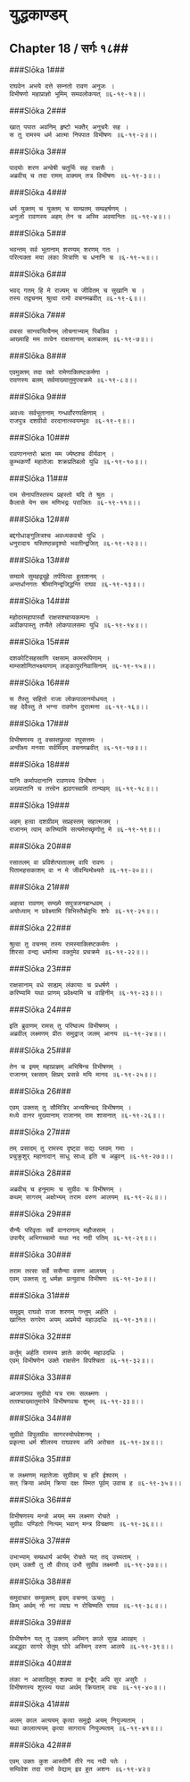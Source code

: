 युद्धकाण्डम्
===============================


## Chapter 18  / सर्गः १८##


###Slōka 1###


    राघवेन अभये दत्ते सम्नतो रावण अनुजः ।
    विभीषणो महाप्राज्ञो भूमिम् समवलोकयत् ॥६-१९-१॥।।


###Slōka 2###


    खात् पपात अवनिम् हृष्टो भक्तैर् अनुचरैः सह ।
    स तु रामस्य धर्म आत्मा निपपात विभीषणः ॥६-१९-२॥।।


###Slōka 3###


    पादयोः शरण अन्वेषी चतुर्भिः सह राक्षसैः ।
    अब्रवीच् च तदा रामम् वाक्यम् तत्र विभीषणः ॥६-१९-३॥।।


###Slōka 4###


    धर्म युक्तम् च युक्तम् च साम्प्रतम् सम्प्रहर्षणम् ।
    अनुजो रावणस्य अहम् तेन च अस्मि अवमानितः ॥६-१९-४॥।।


###Slōka 5###


    भवन्तम् सर्व भूतानाम् शरण्यम् शरणम् गतः ।
    परित्यक्ता मया लंका मित्राणि च धनानि च ॥६-१९-५॥।।


###Slōka 6###


    भवद् गतम् हि मे राज्यम् च जीवितम् च सुखानि च ।
    तस्य तद्वचनम् श्रुत्वा रामो वचनमब्रवीत् ॥६-१९-६॥।।


###Slōka 7###


    वचसा सान्त्वयित्वैनम् लोचनाभ्याम् पिबन्निव ।
    आख्याहि मम तत्वेन राक्षसानाम् बलाबलम् ॥६-१९-७॥।।


###Slōka 8###


    एवमुक्तम् तदा रक्षो रामेणाक्लिष्टकर्मणा ।
    रावणस्य बलम् सर्वमाख्यातुमुपचक्रमे ॥६-१९-८॥।।


###Slōka 9###


    अवध्यः सर्वभूतानाम् गन्धर्वोरगपक्षिणाम् ।
    राजपुत्र दशग्रीवो वरदानात्स्वयम्भुवः ॥६-१९-९॥।।


###Slōka 10###


    रावणानन्तरो भ्राता मम ज्येष्ठश्च वीर्यवान् ।
    कुम्भकर्णो महातेजाः शक्रप्रतिबलो युधि ॥६-१९-१०॥।।


###Slōka 11###


    राम सेनापतिस्तस्य प्रहस्तो यदि ते श्रुतः ।
    कैलासे येन सम मणिभद्रः पराजितः ॥६-१९-११॥।।


###Slōka 12###


    बद्दगोधाङ्गुलित्रश्च अवध्यकवचो युधि ।
    धनुरादाय यस्तिष्ठन्नदृश्यो भवतीन्द्रजित् ॥६-१९-१२॥।।


###Slōka 13###


    सम्ग्रामे सुमहद्व्यूहे तर्पयित्वा हुताशनम् ।
    अन्तर्धानगतः श्रीमानिन्द्रजिद्धन्ति राघव ॥६-१९-१३॥।।


###Slōka 14###


    महोदरमहापार्स्वौ राक्षसश्चाप्यकम्पनः ।
    अवीकपास्तु तप्यैते लोकपालसमा युधि ॥६-१९-१४॥।।


###Slōka 15###


    दशकोटिसहस्राणि रक्षसाम् कामरूपिणाम् ।
    माम्सशोणितभक्ष्याणाम् लङ्कापुरनिवासिनाम् ॥६-१९-१५॥।।


###Slōka 16###


    स तैस्तु सहितो राजा लोकपालानयोधयत् ।
    सह देवैस्तु ते भग्ना रावणेन दुरात्मना ॥६-१९-१६॥।।


###Slōka 17###


    विभीषणस्य तु वचस्तछ्रुत्वा रघुसत्तमः ।
    अन्वीक्ष्य मनसा सर्वमिदम् वचनमब्रवीत् ॥६-१९-१७॥।।


###Slōka 18###


    यानि कर्मापदानानि रावणस्य विभीषण ।
    अख्यातानि च तत्त्वेन ह्यवगच्चामि तान्यहम् ॥६-१९-१८॥।।


###Slōka 19###


    अहम् हत्वा दशग्रीवम् सप्रहस्तम् सहात्मजम् ।
    राजानम् त्वाम् करिष्यामि सत्यमेतच्छृणोतु मे ॥६-१९-१९॥।।


###Slōka 20###


    रसातलम् वा प्रविशेत्पातालम् वापि रावणः ।
    पितामहसकाशम् वा न मे जीवन्विमोक्ष्यते ॥६-१९-२०॥।।


###Slōka 21###


    अहत्वा रावणम् सम्ख्ये सपुत्रजनबान्धवम् ।
    अयोध्याम् न प्रवेक्ष्यामि त्रिभिस्तैर्भ्रतृभिः शपेः ॥६-१९-२१॥।।


###Slōka 22###


    श्रुत्वा तु वचनम् तस्य रामस्याक्लिष्टकर्मणः ।
    शिरसा वन्द्य धर्मात्मा वक्तुमेव प्रचक्रमे ॥६-१९-२२॥।।


###Slōka 23###


    राक्षसानाम् वधे साह्यम् लंकायाः च प्रधर्षणे ।
    करिष्यामि यथा प्राणम् प्रवेक्ष्यामि च वाहिनीम् ॥६-१९-२३॥।।


###Slōka 24###


    इति ब्रुवाणम् रामस् तु परिष्वज्य विभीषणम् ।
    अब्रवील् लक्ष्मणम् प्रीतः समुद्राज् जलम् आनय ॥६-१९-२४॥।।


###Slōka 25###


    तेन च इमम् महाप्राज्ञम् अभिषिन्च विभीषणम् ।
    राजानम् रक्षसाम् क्षिप्रम् प्रसन्ने मयि मानद ॥६-१९-२५॥।।


###Slōka 26###


    एवम् उक्तस् तु सौमित्रिर् अभ्यषिन्चद् विभीषणम् ।
    मध्ये वानर मुख्यानाम् राजानम् राम शासनात् ॥६-१९-२६॥।।


###Slōka 27###


    तम् प्रसादम् तु रामस्य दृष्ट्वा सद्यः प्लवम् गमाः ।
    प्रचुक्रुशुर् महानादान् साधु साध्व् इति च अब्रुवन् ॥६-१९-२७॥।।


###Slōka 28###


    अब्रवीच् च हनूमामः च सुग्रीवः च विभीषणम् ।
    कथम् सागरम् अक्षोभ्यम् तराम वरुण आलयम् ॥६-१९-२८॥।।


###Slōka 29###


    सैन्यैः परिवृताः सर्वे वानराणाम् महौजसाम् ।
    उपायैर् अभिगच्चामो यथा नद नदी पतिम् ॥६-१९-२९॥।।


###Slōka 30###


    तराम तरसा सर्वे ससैन्या वरुण आलयम् ।
    एवम् उक्तस् तु धर्मज्ञः प्रत्युवाच विभीषणः ॥६-१९-३०॥।।


###Slōka 31###


    समुद्रम् राघवो राजा शरणम् गन्तुम् अर्हति ।
    खानितः सगरेण अयम् अप्रमेयो महाउदधिः ॥६-१९-३१॥।।


###Slōka 32###


    कर्तुम् अर्हति रामस्य ज्ञातेः कार्यम् महाउदधिः ।
    एवम् विभीषणेन उक्ते राक्षसेन विपश्चिता ॥६-१९-३२॥।।


###Slōka 33###


    आजगामथ सुग्रीवो यत्र रामः सलक्ष्मणः ।
    ततश्चाख्यातुमारेभे विभीषणवचः शुभम् ॥६-१९-३३॥।।


###Slōka 34###


    सुग्रीवो विपुलग्रीवः सागरस्योपवेशनम् ।
    प्रकृत्या धर्म शीलस्य राघवस्य अपि अरोचत ॥६-१९-३४॥।।


###Slōka 35###


    स लक्ष्मणम् महातेजाः सुग्रीवम् च हरि ईश्वरम् ।
    सत् क्रिया अर्थम् क्रिया दक्षः स्मित पूर्वम् उवाच ह ॥६-१९-३५॥।।


###Slōka 36###


    विभीषणस्य मन्त्रो अयम् मम लक्ष्मण रोचते ।
    सुग्रीवः पण्डितो नित्यम् भवान् मन्त्र विचक्षणः ॥६-१९-३६॥।।


###Slōka 37###


    उभाभ्याम् सम्प्रधार्य आर्यम् रोचते यत् तद् उच्यताम् ।
    एवम् उक्तौ तु तौ वीराव् उभौ सुग्रीव लक्ष्मणौ ॥६-१९-३७॥।।


###Slōka 38###


    समुदाचार सम्युक्तम् इदम् वचनम् ऊचतुः ।
    किम् अर्थम् नो नर व्याघ्र न रोचिष्यति राघव ॥६-१९-३८॥।।


###Slōka 39###


    विभीषणेन यत् तु उक्तम् अस्मिन् काले सुख आवहम् ।
    अबद्ध्वा सागरे सेतुम् घोरे अस्मिन् वरुण आलये ॥६-१९-३९॥।।


###Slōka 40###


    लंका न आसादितुम् शक्या स इन्द्रैर् अपि सुर असुरैः ।
    विभीषणस्य शूरस्य यथा अर्थम् क्रियताम् वचः ॥६-१९-४०॥।।


###Slōka 41###


    अलम् काल अत्ययम् कृत्वा समुद्रो अयम् नियुज्यताम् ।
    यथा कालात्ययम् कृत्वा सागराय नियुज्यताम् ॥६-१९-४१॥।।


###Slōka 42###


    एवम् उक्तः कुश आस्तीर्णे तीरे नद नदी पतेः ।
    सम्विवेश तदा रामो वेद्याम् इव हुत अशनः ॥६-१९-४२॥


